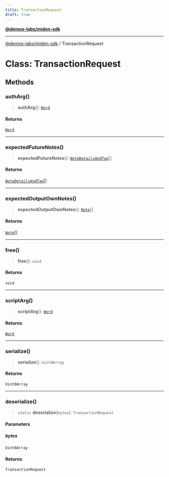 ```yaml
---
title: TransactionRequest
draft: true
---
```


[**@demox-labs/miden-sdk**](../index)

***

[@demox-labs/miden-sdk](../index) / TransactionRequest

# Class: TransactionRequest

## Methods

### authArg()

> **authArg**(): [`Word`](Word)

#### Returns

[`Word`](Word)

***

### expectedFutureNotes()

> **expectedFutureNotes**(): [`NoteDetailsAndTag`](NoteDetailsAndTag)[]

#### Returns

[`NoteDetailsAndTag`](NoteDetailsAndTag)[]

***

### expectedOutputOwnNotes()

> **expectedOutputOwnNotes**(): [`Note`](Note)[]

#### Returns

[`Note`](Note)[]

***

### free()

> **free**(): `void`

#### Returns

`void`

***

### scriptArg()

> **scriptArg**(): [`Word`](Word)

#### Returns

[`Word`](Word)

***

### serialize()

> **serialize**(): `Uint8Array`

#### Returns

`Uint8Array`

***

### deserialize()

> `static` **deserialize**(`bytes`): `TransactionRequest`

#### Parameters

##### bytes

`Uint8Array`

#### Returns

`TransactionRequest`
